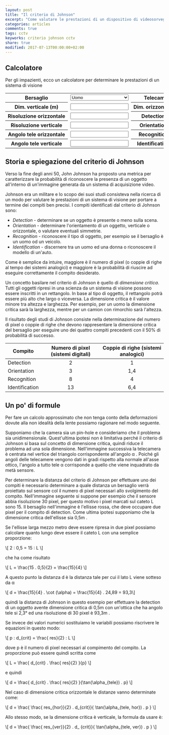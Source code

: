 ```yaml
---
layout: post
title: "Il criterio di Johnson"
excerpt: "Come valutare le prestazioni di un dispositivo di videosorveglianza intermini di distanza"
categories: articles
comments: true
tags: cctv
keyworks: criterio johnson cctv
share: true
modified: 2017-07-13T00:00:00+02:00
---
```



## Calcolatore

Per gli impazienti, ecco un calcolatore per determinare le prestazioni di un sistema di visione

<div markdown="0">
<table>
  <tr>
    <th>Bersaglio</th>
    <td>
      <select id="bersaglio" name="bersaglio" style="width:100%;">
        <option value="uomo">Uomo</option>
        <option value="tir">TIR</option>
      </select>
    </td>
    <th>Telecamera</th>
    <td>
      <select id="telecamera" name="telecamera" style="width:100%;">
        <option value="sony_fcb_ev7520">Sony FCB-EV7520</option>
        <option value="flir_46336013HSPNLX">Flir Tau2 336x256 13mm</option>
        <option value="flir_46640013HSPNLX">Flir Tau2 640x480 13mm</option>
        <option value="flir_46640060HSPNLX">Flir Tau2 640x480 60mm</option>
        <option value="flir_lepton_50">Flir Lepton 80x60 50mm</option>
        <option value="flir_lepton_25">Flir Lepton 80x60 25mm</option>
        <option value="flir_lepton3_50">Flir Lepton3 160x120 50mm</option>
      </select>
    </td>
  </tr>
  <tr>
    <th><div style="overflow: hidden; white-space: nowrap;">Dim. verticale (m)</div></th>
    <td><input type="text" id="dimensione_verticale" name="dimensione_verticale" readonly /></td>
    <th><div style="overflow: hidden; white-space: nowrap;">Dim. orizzontale (m)</div></th>
    <td><input type="text" id="dimensione_orizzontale" name="dimensione_orizzontale" readonly /></td>
  </tr>
  <tr>
    <th><div style="overflow: hidden; white-space: nowrap;">Risoluzione orizzontale</div></th>
    <td><input type="text" id="risoluzione_orizzontale" name="risoluzione_orizzontale" readonly /></td>
    <th><div style="overflow: hidden; white-space: nowrap;">Detection (m)</div></th>
    <td><input id="detection" type="detection" /></td>
  </tr>
  <tr>
    <th><div style="overflow: hidden; white-space: nowrap;">Risoluzione verticale</div></th>
    <td><input type="text" id="risoluzione_verticale" name="risoluzione_verticale" readonly /></td>
    <th><div style="overflow: hidden; white-space: nowrap;">Orientation (m)</div></th>
    <td><input id="orientation" type="orientation" /></td>
  </tr>
  <tr>
    <th><div style="overflow: hidden; white-space: nowrap;">Angolo tele orizzontale</div></th>
    <td><input type="text" id="angolo_tele_orizzontale" name="angolo_tele_orizzontale" readonly /></td>
    <th><div style="overflow: hidden; white-space: nowrap;">Recognition (m)</div></th>
    <td><input id="recognition" type="recognition" /></td>
  </tr>
  <tr>
    <th><div style="overflow: hidden; white-space: nowrap;">Angolo tele verticale</div></th>
    <td><input type="text" id="angolo_tele_verticale" name="angolo_tele_verticale" readonly /></td>
    <th><div style="overflow: hidden; white-space: nowrap;">Identification (m)</div></th>
    <td><input id="identification" type="identification" /></td>
  </tr>
</table>

<script>
function aggiorna_distanze ()
{
  if (parseFloat(document.querySelector('#dimensione_verticale').value) >
      parseFloat(document.querySelector('#dimensione_orizzontale').value))
  {
    /* d_hor è critica */
    var d_crit = document.querySelector('#dimensione_orizzontale').value;
    var res = document.querySelector('#risoluzione_orizzontale').value;
    var angolo = document.querySelector('#angolo_tele_orizzontale').value;
  }
  else
  {
    /* d_ver è critica */
    var d_crit = document.querySelector('#dimensione_verticale').value;
    var res = document.querySelector('#risoluzione_verticale').value;
    var angolo = document.querySelector('#angolo_tele_verticale').value;
  }

  var d_detection = Math.round (((res / 2) * d_crit) / (Math.tan (angolo * Math.PI / 180.00) * 2));
  document.querySelector('#detection').value = d_detection;

  var d_orientation = Math.round (((res / 2) * d_crit) / (Math.tan (angolo * Math.PI / 180.00) * 3));
  document.querySelector('#orientation').value = d_orientation;

  var d_recognition = Math.round (((res / 2) * d_crit) / (Math.tan (angolo * Math.PI / 180.00) * 8));
  document.querySelector('#recognition').value = d_recognition;

  var d_identification = Math.round (((res / 2) * d_crit) / (Math.tan (angolo * Math.PI / 180.00) * 13));
  document.querySelector('#identification').value = d_identification;
}

function aggiorna_bersaglio (aggiorna_dati)
{
  if (document.querySelector('#bersaglio option:checked').value == 'uomo')
  {
    document.querySelector('#dimensione_verticale').value = 2;
    document.querySelector('#dimensione_orizzontale').value = 0.5;
  }
  else if (document.querySelector('#bersaglio option:checked').value == 'tir')
  {
    document.querySelector('#dimensione_verticale').value = 2.3;
    document.querySelector('#dimensione_orizzontale').value = 10;
  }
  else
  {
    document.querySelector('#dimensione_verticale').value = 1;
    document.querySelector('#dimensione_orizzontale').value = 1;
  }

  if (aggiorna_dati)
    aggiorna_distanze ();
}

function aggiorna_telecamera (aggiorna_dati)
{
  if (document.querySelector('#telecamera option:checked').value == 'sony_fcb_ev7520')
  {
    document.querySelector('#risoluzione_verticale').value = 1080;
    document.querySelector('#risoluzione_orizzontale').value = 1920;
    document.querySelector('#angolo_tele_verticale').value = 1.3;
    document.querySelector('#angolo_tele_orizzontale').value = 2.3;
  }
  else if (document.querySelector('#telecamera option:checked').value == 'flir_46336013HSPNLX')
  {
    document.querySelector('#risoluzione_verticale').value = 256;
    document.querySelector('#risoluzione_orizzontale').value = 336;
    document.querySelector('#angolo_tele_verticale').value = 9.5;
    document.querySelector('#angolo_tele_orizzontale').value = 12.5;
  }
  else if (document.querySelector('#telecamera option:checked').value == 'flir_46640013HSPNLX')
  {
    document.querySelector('#risoluzione_verticale').value = 480;
    document.querySelector('#risoluzione_orizzontale').value = 640;
    document.querySelector('#angolo_tele_verticale').value = 18.5;
    document.querySelector('#angolo_tele_orizzontale').value = 22.5;
  }
  else if (document.querySelector('#telecamera option:checked').value == 'flir_46640060HSPNLX')
  {
    document.querySelector('#risoluzione_verticale').value = 480;
    document.querySelector('#risoluzione_orizzontale').value = 640;
    document.querySelector('#angolo_tele_verticale').value = 4.15;
    document.querySelector('#angolo_tele_orizzontale').value = 5.2;
  }
  else if (document.querySelector('#telecamera option:checked').value == 'flir_lepton_50')
  {
    document.querySelector('#risoluzione_verticale').value = 80;
    document.querySelector('#risoluzione_orizzontale').value = 60;
    document.querySelector('#angolo_tele_verticale').value = 25.5;
    document.querySelector('#angolo_tele_orizzontale').value = 18.75;
  }
  else if (document.querySelector('#telecamera option:checked').value == 'flir_lepton_25')
  {
    document.querySelector('#risoluzione_verticale').value = 80;
    document.querySelector('#risoluzione_orizzontale').value = 60;
    document.querySelector('#angolo_tele_verticale').value = 12.5;
    document.querySelector('#angolo_tele_orizzontale').value = 9.37;
  }
  else if (document.querySelector('#telecamera option:checked').value == 'flir_lepton3_50')
  {
    document.querySelector('#risoluzione_verticale').value = 160;
    document.querySelector('#risoluzione_orizzontale').value = 120;
    document.querySelector('#angolo_tele_verticale').value = 28;
    document.querySelector('#angolo_tele_orizzontale').value = 21;
  }

  if (aggiorna_dati)
      aggiorna_distanze ();
}

document.addEventListener('DOMContentLoaded', function() {
  var els = document.querySelector('select[name="bersaglio"] option[value="uomo"]');

  if(els)
  {
    els.selected = true;
  }

  aggiorna_bersaglio (false);

  els = document.querySelector('select[name="telecamera"] option[value="sony_fcb_ev7520"]');

  if(els)
  {
    els.selected = true;
  }

  aggiorna_telecamera (false);

  aggiorna_distanze ();

  document.getElementById('bersaglio').addEventListener('change', function() {
      aggiorna_bersaglio (true);
  });

  document.getElementById('telecamera').addEventListener('change', function() {
      aggiorna_telecamera (true);
  });
}, false);

</script>
</div>

## Storia e spiegazione del criterio di Johnson

Verso la fine degli anni 50, John Johnson ha proposto una metrica per caratterizzare la probabilità di riconoscere la presenza di un oggetto all'interno di un'immagine generata da un sistema di acquisizione video.

Johnson era un militare e lo scopo dei suoi studi consisteva nella ricerca di un modo per valutare le prestazioni di un sistema di visione per portare a termine dei compiti ben precisi. I compiti identificati dal criterio di Johnson sono:
* *Detection* - determinare se un oggetto è presente o meno sulla scena.
* *Orientation* - determinare l'orientamento di un oggetto, verticale o orizzontale, o valutare eventuali simmetrie.
* *Recognition* - riconoscere il tipo di oggetto, per esempio se il bersaglio è un uomo od un veicolo.
* *Identification* - discernere tra un uomo ed una donna o riconoscere il modello di un'auto.

Come è semplice da intuire, maggiore è il numero di pixel (o coppie di righe al tempo dei sistemi analogici) e maggiore è la probabilità di riuscire ad eseguire correttamente il compito desiderato.

Un concetto basilare nel criterio di Johnson è quello di *dimensione critica*. Tutti gli oggetti ripresi in una scienza da un sistema di visione possono essere inscritti in un rettangolo. In base al tipo di oggetto, il rettangolo potrà essere più alto che largo o viceversa. La dimensione critica è il valore minore tra altezza e larghezza. Per esempio, per un uomo la dimensione critica sarà la larghezza, mentre per un camion con rimorchio sarà l'altezza.

Il risultato degli studi di Johnson consiste nella determinazione del numero di pixel o coppie di righe che devono rappresentare la dimensione critica del bersaglio per eseguire uno dei quattro compiti precedenti con il 50% di probabilità di successo.

Compito        |Numero di pixel (sistemi digitali)|Coppie di righe (sistemi analogici)
---------------|----------------------------------|----------------------------------
Detection      | <center>2</center>               | <center>1</center>
Orientation    | <center>3</center>               | <center>1,4</center>
Recognition    | <center>8</center>               | <center>4</center>
Identification | <center>13</center>              | <center>6,4</center>

## Un po' di formule

Per fare un calcolo approssimato che non tenga conto della deformazioni dovute alla non idealità della lente possiamo ragionare nel modo seguente.

Supponiamo che la camera sia un pin-hole e consideriamo che il problema sia unidimensionale. Quest'ultima ipotesi non è limitativa perché il criterio di Johnson si basa sul concetto di dimensione critica, quindi riduce il problema ad una sola dimensione. Nell'immagine successiva la telecamera è centrata nel vertice del triangolo corrispondente all'angolo &alpha; . Poiché gli angoli delle telecamere vengono dati in gradi rispetto alla normale all'asse ottico, l'angolo a tutto tele &alpha; corrisponde a quello che viene inquadrato da metà sensore.

Per determinare la distanza del criterio di Johnson per effettuare uno dei compiti è necessario determinare a quale distanza un bersaglio verrà proiettato sul sensore col il numero di pixel necessari allo svolgimento del compito. Nell'immagine seguente si suppone per esempio che il sensore abbia risoluzione 30 pixel, per questo motivo i pixel marcati sul cateto L sono 15. Il bersaglio nell'immagine è l'ellisse rossa, che deve occupare due pixel per il compito di detection. Come ultima ipotesi supponiamo che la dimensione critica dell'ellisse sia 0,5m .

<div markdown="0">
<canvas id="triangolo" width="600" height="400" >
</canvas>
<script>
document.addEventListener('DOMContentLoaded', function() {
  var canvas = document.getElementById("triangolo");
  var context = canvas.getContext("2d");

  context.font = '20pt Arial';
  context.fillText('distanza d', 200, 380);
  context.fillText('\u03B1', 110, 340);

  context.save();
  context.translate(560, 100);
  context.rotate(Math.PI/2);
  context.textAlign = "center";
  context.fillText("Larghezza inquadrata L", 100, 0);
  context.restore();

  context.beginPath ();
  context.moveTo (50, 350);
  context.lineTo (550, 350);
  context.lineTo (550, 50);
  context.closePath ();
  context.stroke ();

  context.beginPath ();
  for (var i = 70 ; i < 350 ; i += 20)
  {
    context.moveTo (547, i);
    context.lineTo (553, i);
  }

  context.closePath ();
  context.stroke ();

  context.beginPath ();
  context.arc (50,350,50,11/6*Math.PI,2*Math.PI);
  context.stroke ();

  context.beginPath ();
  context.ellipse (550, 170, 9, 18, 0, 0, 2 * Math.PI);
  context.fillStyle = "red";
  context.fill ();
  context.stroke ();
});
</script>
</div>

Se l'ellisse larga mezzo metro deve essere ripresa in due pixel possiamo calcolare quanto lungo deve essere il cateto L con una semplice proporzione:

\\[ 2 : 0,5 = 15 : L \\]

che ha come risultato

\\[ L = \frac{15 . 0,5}{2} = \frac{15}{4} \\]

A questo punto la distanza d è la distanza tale per cui il lato L viene sotteso da &alpha;

\\[ d = \frac{15}{4} . \cot (\alpha)  = \frac{15}{4} . 24,89 = 93,3\\]

quindi la distanza di Johnson in questo esempio per effettuare la detection di un oggetto avente dimensione critica di 0,5m con un'ottica che ha angolo tele si 2,3° ed una risoluzione di 30 pixel è 93,3m .

Se invece dei valori numerici sostituiamo le variabili possiamo riscrivere le equazioni in questo modo:


\\[ p : d_{crit} = \frac{ res}{2} : L \\]

dove p è il numero di pixel necessari al compimento del compito. La proporzione può essere quindi scritta come


\\[ L = \frac{ d_{crit} . \frac{ res}{2} }{p} \\]

e quindi 

\\[ d = \frac{ d_{crit} . \frac{ res}{2} }{\tan(\alpha_{tele}) . p} \\]


Nel caso di dimensione critica orizzontale le distanze vanno determinate come:

\\[ d = \frac{ \frac{ res_{hor}}{2} . d_{crit}}{ \tan(\alpha_{tele, hor}) . p } \\]

Allo stesso modo, se la dimensione critica è verticale, la formula da usare è:

\\[ d = \frac{ \frac{ res_{ver}}{2} . d_ {crit}}{ \tan(\alpha_{tele, ver}) . p } \\]
